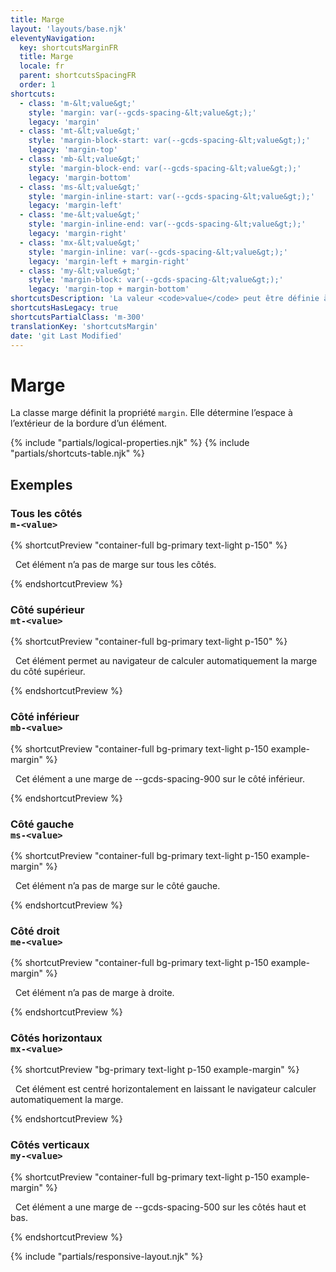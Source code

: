 ```yaml
---
title: Marge
layout: 'layouts/base.njk'
eleventyNavigation:
  key: shortcutsMarginFR
  title: Marge
  locale: fr
  parent: shortcutsSpacingFR
  order: 1
shortcuts:
  - class: 'm-&lt;value&gt;'
    style: 'margin: var(--gcds-spacing-&lt;value&gt;);'
    legacy: 'margin'
  - class: 'mt-&lt;value&gt;'
    style: 'margin-block-start: var(--gcds-spacing-&lt;value&gt;);'
    legacy: 'margin-top'
  - class: 'mb-&lt;value&gt;'
    style: 'margin-block-end: var(--gcds-spacing-&lt;value&gt;);'
    legacy: 'margin-bottom'
  - class: 'ms-&lt;value&gt;'
    style: 'margin-inline-start: var(--gcds-spacing-&lt;value&gt;);'
    legacy: 'margin-left'
  - class: 'me-&lt;value&gt;'
    style: 'margin-inline-end: var(--gcds-spacing-&lt;value&gt;);'
    legacy: 'margin-right'
  - class: 'mx-&lt;value&gt;'
    style: 'margin-inline: var(--gcds-spacing-&lt;value&gt;);'
    legacy: 'margin-left + margin-right'
  - class: 'my-&lt;value&gt;'
    style: 'margin-block: var(--gcds-spacing-&lt;value&gt;);'
    legacy: 'margin-top + margin-bottom'
shortcutsDescription: 'La valeur <code>value</code> peut être définie à l’une de nos <a href="/fr/styles/espacement/">unités d’espacement prédéfinies</a> (<code>0</code> - <code>1250</code>) ou <code>auto</code>.'
shortcutsHasLegacy: true
shortcutsPartialClass: 'm-300'
translationKey: 'shortcutsMargin'
date: 'git Last Modified'
---
```


# Marge

La classe marge définit la propriété `margin`. Elle détermine l’espace à l’extérieur de la bordure d’un élément.

{% include "partials/logical-properties.njk" %}
{% include "partials/shortcuts-table.njk" %}

## Exemples

### Tous les côtés<br/>`m-<value>`

{% shortcutPreview "container-full bg-primary text-light p-150" %}

<p class="m-0">
  Cet élément n’a pas de marge sur tous les côtés.
</p>
{% endshortcutPreview %}

### Côté supérieur<br/>`mt-<value>`

{% shortcutPreview "container-full bg-primary text-light p-150" %}

<p class="mt-auto">
  Cet élément permet au navigateur de calculer automatiquement la marge du côté supérieur.
</p>
{% endshortcutPreview %}

### Côté inférieur<br/>`mb-<value>`

{% shortcutPreview "container-full bg-primary text-light p-150 example-margin" %}

<p class="mb-900">
  Cet élément a une marge de --gcds-spacing-900 sur le côté inférieur.
</p>
{% endshortcutPreview %}

### Côté gauche<br/>`ms-<value>`

{% shortcutPreview "container-full bg-primary text-light p-150 example-margin" %}

<p class="m-900 ms-0">
  Cet élément n’a pas de marge sur le côté gauche.
</p>
{% endshortcutPreview %}

### Côté droit<br/>`me-<value>`

{% shortcutPreview "container-full bg-primary text-light p-150 example-margin" %}

<p class="m-900 me-0">
  Cet élément n’a pas de marge à droite.
</p>
{% endshortcutPreview %}

### Côtés horizontaux<br/>`mx-<value>`

{% shortcutPreview "bg-primary text-light p-150 example-margin" %}

<p class="container-md mx-auto">
  Cet élément est centré horizontalement en laissant le navigateur calculer automatiquement la marge.
</p>
{% endshortcutPreview %}

### Côtés verticaux<br/>`my-<value>`

{% shortcutPreview "container-full bg-primary text-light p-150 example-margin" %}

<p class="my-900">
  Cet élément a une marge de --gcds-spacing-500 sur les côtés haut et bas.
</p>
{% endshortcutPreview %}

{% include "partials/responsive-layout.njk" %}
